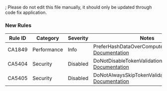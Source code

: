 ; Please do not edit this file manually, it should only be updated through code fix application.

### New Rules

Rule ID | Category | Severity | Notes
--------|----------|----------|-------
CA1849 | Performance | Info | PreferHashDataOverComputeHashAnalyzer, [Documentation](https://docs.microsoft.com/dotnet/fundamentals/code-analysis/quality-rules/ca1849)
CA5404 | Security | Disabled | DoNotDisableTokenValidationChecks, [Documentation](https://docs.microsoft.com/visualstudio/code-quality/ca5404)
CA5405 | Security | Disabled | DoNotAlwaysSkipTokenValidationInDelegates, [Documentation](https://docs.microsoft.com/visualstudio/code-quality/ca5405)
